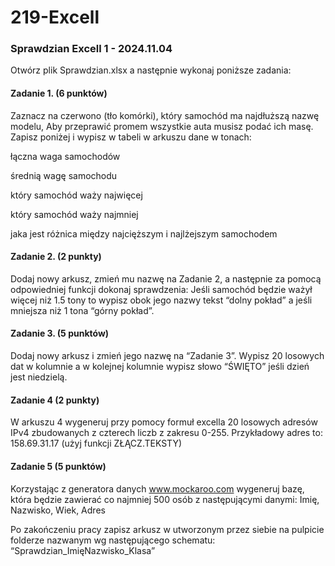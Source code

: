 # 219-Excell

### Sprawdzian Excell 1 - 2024.11.04

Otwórz plik Sprawdzian.xlsx a następnie wykonaj poniższe zadania:

#### Zadanie 1. (6 punktów)
Zaznacz na czerwono (tło komórki), który samochód ma najdłuższą nazwę modelu,
Aby przeprawić promem wszystkie auta musisz podać ich masę. Zapisz poniżej i wypisz w tabeli w arkuszu dane w tonach:

łączna waga samochodów


średnią wagę samochodu


który samochód waży najwięcej


który samochód waży najmniej


jaka jest różnica między najcięższym i najlżejszym samochodem

#### Zadanie 2. (2 punkty)
Dodaj nowy arkusz, zmień mu nazwę na Zadanie 2, a następnie za pomocą odpowiedniej funkcji dokonaj sprawdzenia: Jeśli samochód będzie ważył więcej niż 1.5 tony to wypisz obok jego nazwy tekst “dolny pokład” a jeśli mniejsza niż 1 tona “górny pokład”.

#### Zadanie 3. (5 punktów)

Dodaj nowy arkusz i zmień jego nazwę na “Zadanie 3”. Wypisz 20 losowych dat w kolumnie a w kolejnej kolumnie wypisz słowo “ŚWIĘTO” jeśli dzień jest niedzielą.

#### Zadanie 4 (2 punkty)

W arkuszu 4 wygeneruj przy pomocy formuł excella 20 losowych adresów IPv4 zbudowanych z czterech liczb z zakresu 0-255. Przykładowy adres to: 158.69.31.17 (użyj funkcji ZŁĄCZ.TEKSTY)

#### Zadanie 5 (5 punktów)

Korzystając z generatora danych www.mockaroo.com wygeneruj bazę, która będzie zawierać co najmniej 500 osób z następującymi danymi: Imię, Nazwisko, Wiek, Adres

Po zakończeniu pracy zapisz arkusz w utworzonym przez siebie na pulpicie folderze nazwanym wg następującego schematu: “Sprawdzian_ImięNazwisko_Klasa”
